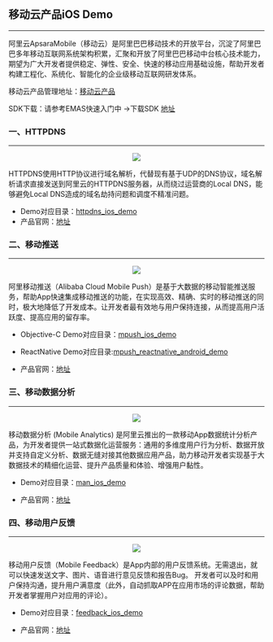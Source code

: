 ## 移动云产品iOS Demo

------

阿里云ApsaraMobile（移动云）是阿里巴巴移动技术的开放平台，沉淀了阿里巴巴多年移动互联网系统架构积累，汇聚和开放了阿里巴巴移动中台核心技术能力，期望为广大开发者提供稳定、弹性、安全、快速的移动应用基础设施，帮助开发者构建工程化、系统化、智能化的企业级移动互联网研发体系。

移动云产品管理地址：[移动云产品](https://emas.console.aliyun.com/)

SDK下载：请参考EMAS快速入门中 ->下载SDK [地址](https://help.aliyun.com/document_detail/169962.html#title-fvd-ozh-524) 

<!--  > 注：demo中的账号信息配置只为方便demo例程的运行，真实产品中，建议您使用安全黑匣子或其他方式保障密钥的安全性。 -->



### 一、HTTPDNS

------

<div align="center">
<img src="./assets/httpdns_logo.png">
</div>

HTTPDNS使用HTTP协议进行域名解析，代替现有基于UDP的DNS协议，域名解析请求直接发送到阿里云的HTTPDNS服务器，从而绕过运营商的Local DNS，能够避免Local DNS造成的域名劫持问题和调度不精准问题。

- Demo对应目录：[httpdns_ios_demo](https://github.com/aliyun/alicloud-ios-demo/tree/master/httpdns_ios_demo)
- 产品官网：[地址](https://www.aliyun.com/product/httpdns)

### 二、移动推送

------

<div align="center">
<img src="./assets/push_logo.png">
</div>

阿里移动推送（Alibaba Cloud Mobile Push）是基于大数据的移动智能推送服务，帮助App快速集成移动推送的功能，在实现高效、精确、实时的移动推送的同时，极大地降低了开发成本。让开发者最有效地与用户保持连接，从而提高用户活跃度、提高应用的留存率。

- Objective-C Demo对应目录：[mpush_ios_demo](https://github.com/aliyun/alicloud-ios-demo/tree/master/mpush_ios_demo) 


- ReactNative Demo对应目录:[mpush_reactnative_android_demo](https://github.com/aliyun/alicloud-android-demo/tree/master/mpush_reactnative_android_demo)


- 产品官网：[地址](https://www.aliyun.com/product/cps)



<!--### 三、移动加速-->

<!--------
-->
<!--移动加速（Mobile Accelerator）是阿里云针对移动应用推出的无线加速产品，旨在依托阿里云遍布全网的加速节点，海量带宽网络等优越的基础设施，为开发者提供更快、更稳定的网络接入能力，有效提升移动应用的可用性和用户体验。-->

<!--- Demo对应目录：[mac_v2_android_demo](https://github.com/aliyun/alicloud-ios-demo/tree/master/mac_v2_ios_demo)
- 产品官网：[地址](https://www.aliyun.com/product/mac)
-->
### 三、移动数据分析

------

<div align="center">
<img src="./assets/man_logo.png">
</div>

移动数据分析 (Mobile Analytics) 是阿里云推出的一款移动App数据统计分析产品，为开发者提供一站式数据化运营服务：通用的多维度用户行为分析、数据开放并支持自定义分析、数据无缝对接其他数据应用产品，助力移动开发者实现基于大数据技术的精细化运营、提升产品质量和体验、增强用户黏性。

- Demo对应目录：[man_ios_demo](https://github.com/aliyun/alicloud-ios-demo/tree/master/man_ios_demo)


- 产品官网：[地址](https://www.aliyun.com/product/man)



### 四、移动用户反馈

------

<div align="center">
<img src="./assets/feedback_logo.png">
</div>

移动用户反馈（Mobile Feedback）是App内部的用户反馈系统。无需退出，就可以快速发送文字、图片、语音进行意见反馈和报告Bug。 开发者可以及时和用户保持沟通，提升用户满意度（此外，自动抓取APP在应用市场的评论数据，帮助开发者掌握用户对应用的评论）。

- Demo对应目录：[feedback_ios_demo](https://github.com/aliyun/alicloud-ios-demo/tree/master/feedback_ios_demo)


- 产品官网：[地址](https://www.aliyun.com/product/feedback)





